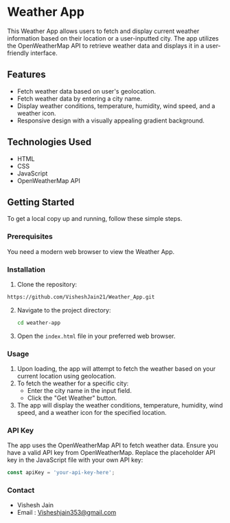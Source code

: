 # Weather App

This Weather App allows users to fetch and display current weather information based on their location or a user-inputted city. The app utilizes the OpenWeatherMap API to retrieve weather data and displays it in a user-friendly interface.

## Features

- Fetch weather data based on user's geolocation.
- Fetch weather data by entering a city name.
- Display weather conditions, temperature, humidity, wind speed, and a weather icon.
- Responsive design with a visually appealing gradient background.

## Technologies Used

- HTML
- CSS
- JavaScript
- OpenWeatherMap API

## Getting Started

To get a local copy up and running, follow these simple steps.

### Prerequisites

You need a modern web browser to view the Weather App.

### Installation

1. Clone the repository:
  ```bash 
  https://github.com/VisheshJain21/Weather_App.git
  ```
    
2. Navigate to the project directory:
    ```sh
    cd weather-app
    ```
3. Open the `index.html` file in your preferred web browser.

### Usage

1. Upon loading, the app will attempt to fetch the weather based on your current location using geolocation.
2. To fetch the weather for a specific city:
    - Enter the city name in the input field.
    - Click the "Get Weather" button.
3. The app will display the weather conditions, temperature, humidity, wind speed, and a weather icon for the specified location.

### API Key

The app uses the OpenWeatherMap API to fetch weather data. Ensure you have a valid API key from OpenWeatherMap. Replace the placeholder API key in the JavaScript file with your own API key:

```javascript
const apiKey = 'your-api-key-here';

```
### Contact

- Vishesh Jain
- Email :  Visheshjain353@gmail.com
